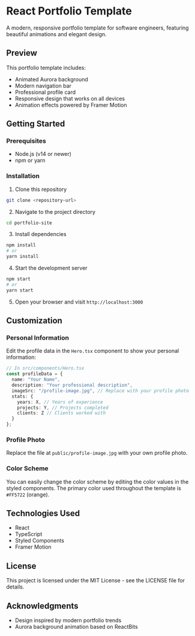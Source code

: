 # React Portfolio Template

A modern, responsive portfolio template for software engineers, featuring beautiful animations and elegant design.

## Preview

This portfolio template includes:
- Animated Aurora background
- Modern navigation bar
- Professional profile card
- Responsive design that works on all devices
- Animation effects powered by Framer Motion

## Getting Started

### Prerequisites

- Node.js (v14 or newer)
- npm or yarn

### Installation

1. Clone this repository
```bash
git clone <repository-url>
```

2. Navigate to the project directory
```bash
cd portfolio-site
```

3. Install dependencies
```bash
npm install
# or
yarn install
```

4. Start the development server
```bash
npm start
# or
yarn start
```

5. Open your browser and visit `http://localhost:3000`

## Customization

### Personal Information

Edit the profile data in the `Hero.tsx` component to show your personal information:

```typescript
// In src/components/Hero.tsx
const profileData = {
  name: "Your Name",
  description: "Your professional description",
  imageSrc: "/profile-image.jpg", // Replace with your profile photo
  stats: {
    years: X, // Years of experience
    projects: Y, // Projects completed
    clients: Z // Clients worked with
  }
};
```

### Profile Photo

Replace the file at `public/profile-image.jpg` with your own profile photo.

### Color Scheme

You can easily change the color scheme by editing the color values in the styled components. The primary color used throughout the template is `#FF5722` (orange).

## Technologies Used

- React
- TypeScript
- Styled Components
- Framer Motion

## License

This project is licensed under the MIT License - see the LICENSE file for details.

## Acknowledgments

- Design inspired by modern portfolio trends
- Aurora background animation based on ReactBits
